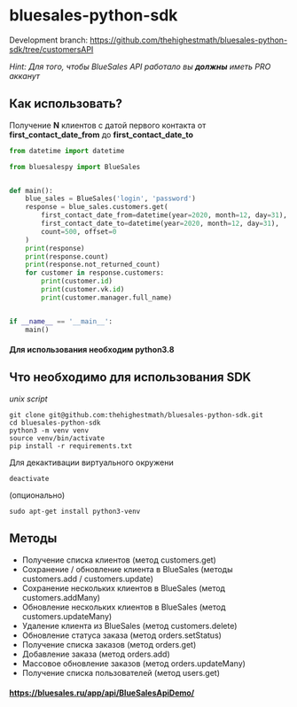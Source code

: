 # bluesales-python-sdk
Development branch: https://github.com/thehighestmath/bluesales-python-sdk/tree/customersAPI

_Hint: Для того, чтобы BlueSales API работало вы **должны** иметь PRO акканут_

## Как использовать?

Получение __N__ клиентов с датой первого контакта от __first_contact_date_from__ до __first_contact_date_to__
```python
from datetime import datetime

from bluesalespy import BlueSales


def main():
    blue_sales = BlueSales('login', 'password')
    response = blue_sales.customers.get(
        first_contact_date_from=datetime(year=2020, month=12, day=31),
        first_contact_date_to=datetime(year=2020, month=12, day=31),
        count=500, offset=0
    )
    print(response)
    print(response.count)
    print(response.not_returned_count)
    for customer in response.customers:
        print(customer.id)
        print(customer.vk.id)
        print(customer.manager.full_name)


if __name__ == '__main__':
    main()
```
#### Для использования необходим python3.8

## Что необходимо для использования SDK

_unix script_

    git clone git@github.com:thehighestmath/bluesales-python-sdk.git
    cd bluesales-python-sdk
    python3 -m venv venv
    source venv/bin/activate
    pip install -r requirements.txt

Для декактивации виртуального окружени
    
    deactivate

(опционально)
    
    sudo apt-get install python3-venv 


## Методы
- Получение списка клиентов (метод customers.get) 
- Сохранение / обновление клиента в BlueSales (методы customers.add / customers.update)
- Сохранение нескольких клиентов в BlueSales (метод customers.addMany)
- Обновление нескольких клиентов в BlueSales (метод customers.updateMany)
- Удаление клиента из BlueSales (метод customers.delete)
- Обновление статуса заказа (метод orders.setStatus)
- Получение списка заказов (метод orders.get) 
- Добавление заказа (метод orders.add)
- Массовое обновление заказов (метод orders.updateMany)
- Получение списка пользователей (метод users.get)

#### https://bluesales.ru/app/api/BlueSalesApiDemo/
